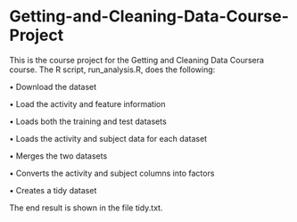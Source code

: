 # Getting-and-Cleaning-Data-Course-Project
This is the course project for the Getting and Cleaning Data Coursera course. 
The R script, run_analysis.R, does the following:

•	Download the dataset 

•	Load the activity and feature information

•	Loads both the training and test datasets

•	Loads the activity and subject data for each dataset

•	Merges the two datasets

•	Converts the activity and subject columns into factors

•	Creates a tidy dataset 

The end result is shown in the file tidy.txt.
